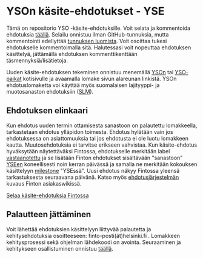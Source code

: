 # YSOn käsite-ehdotukset - YSE

Tämä on repositorio YSO -käsite-ehdotuksille. Voit selata ja kommentoida ehdotuksia [täällä](https://github.com/Finto-ehdotus/YSE/issues). Selailu onnistuu ilman GitHub-tunnuksia, mutta kommentointi edellyttää [tunnuksen luomista](https://github.com/join). Voit osoittaa tukesi ehdotukselle kommentoimalla sitä. Halutessasi voit nopeuttaa ehdotuksen käsittelyä, jättämällä ehdotuksen kommenttikenttään täsmennyksiä/lisätietoja.  

Uuden käsite-ehdotuksen tekeminen onnistuu menemällä [YSOn](https://finto.fi/yso/fi/) tai [YSO-paikat](https://finto.fi/yso-paikat/fi/) kotisivulle ja avaamalla lomake sivun alareunan linkistä. YSOn ehdotuslomaketta voi käyttää myös suomalaisen lajityyppi- ja muotosanaston ehdotuksiin ([SLM](https://finto.fi/slm/fi/)).

## Ehdotuksen elinkaari

Kun ehdotus uuden termin ottamisesta sanastoon on palautettu lomakkeella, tarkastetaan ehdotus ylläpidon toimesta. Ehdotus hylätään vain jos ehdotuksessa on asiattomuuksia tai jos ehdotusta ei ole luotu lomakkeen kautta. Muutosehdotuksia ei tarvitse erikseen vahvistaa. Kun käsite-ehdotus hyväksytään näytettäväksi Fintossa, ehdotukselle merkitään label [vastaanotettu](https://github.com/Finto-ehdotus/YSE/issues?q=label%3Avastaanotettu) ja se lisätään Finton ehdotukset sisältävään "sanastoon" [YSEen](http://finto.fi/yse/fi/) koneellisesti noin kerran päivässä ja samalla ne merkitään kokouksen käsittelyyn [milestone](https://github.com/Finto-ehdotus/YSE/milestones) "YSEssä". Uusi ehdotus näkyy Fintossa yleensä tarkastuksesta seuraavana päivänä.  Katso myös [ehdotusjärjestelmän](https://www.kiwi.fi/x/uolFB) kuvaus Finton asiakaswikissä.

[Selaa käsite-ehdotuksia Fintossa](http://finto.fi/yse/fi/)

## Palautteen jättäminen

Voit lähettää ehdotuksien käsittelyyn liittyvää palautetta ja kehitysehdotuksia osoitteeseen: finto-posti(ät)helsinki.fi .
Lomakkeen kehitysprosessi sekä ohjelman lähdekoodi on avointa. Seuraaminen ja kehitykseen osallistuminen onnistuu [täällä](https://github.com/NatLibFi/Finto-suggestio/issues).
